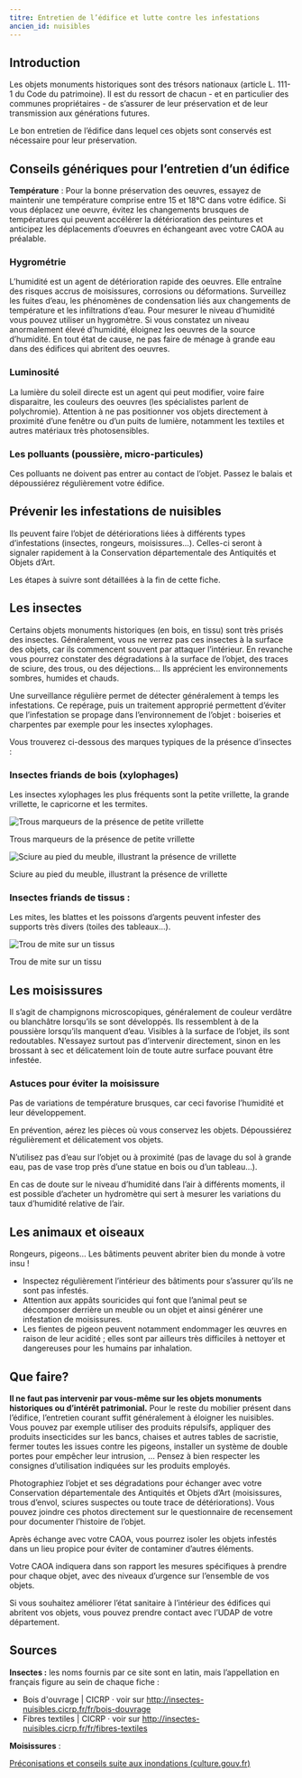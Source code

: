 ```yaml
---
titre: Entretien de l’édifice et lutte contre les infestations
ancien_id: nuisibles
---
```


## Introduction

Les objets monuments historiques sont des trésors nationaux (article L. 111-1 du Code du patrimoine).
Il est du ressort de chacun - et en particulier des communes propriétaires - de s’assurer de leur préservation et de leur transmission aux générations futures.

Le bon entretien de l’édifice dans lequel ces objets sont conservés est nécessaire pour leur préservation.

## Conseils génériques pour l’entretien d’un édifice

**Température** : Pour la bonne préservation des oeuvres, essayez de maintenir une température comprise entre 15 et 18°C dans votre édifice.
Si vous déplacez une oeuvre, évitez les changements brusques de températures qui peuvent accélérer la détérioration des peintures et anticipez les déplacements d’oeuvres en échangeant avec votre CAOA au préalable.

### Hygrométrie

L’humidité est un agent de détérioration rapide des oeuvres.
Elle entraîne des risques accrus de moisissures, corrosions ou déformations.
Surveillez les fuites d’eau, les phénomènes de condensation liés aux changements de température et les infiltrations d’eau.
Pour mesurer le niveau d’humidité vous pouvez utiliser un hygromètre.
Si vous constatez un niveau anormalement élevé d’humidité, éloignez les oeuvres de la source d’humidité.
En tout état de cause, ne pas faire de ménage à grande eau dans des édifices qui abritent des oeuvres.

### Luminosité
La lumière du soleil directe est un agent qui peut modifier, voire faire disparaitre, les couleurs des oeuvres (les spécialistes parlent de polychromie).
Attention à ne pas positionner vos objets directement à proximité d’une fenêtre ou d’un puits de lumière, notamment les textiles et autres matériaux très photosensibles.

### Les polluants (poussière, micro-particules)

Ces polluants ne doivent pas entrer au contact de l’objet.
Passez le balais et dépoussiérez régulièrement votre édifice.

## Prévenir les infestations de nuisibles

Ils peuvent faire l’objet de détériorations liées à différents types d’infestations (insectes, rongeurs, moisissures…).
Celles-ci seront à signaler rapidement à la Conservation départementale des Antiquités et Objets d’Art.

Les étapes à suivre sont détaillées à la fin de cette fiche.

## Les insectes

Certains objets monuments historiques (en bois, en tissu) sont très prisés des insectes.
Généralement, vous ne verrez pas ces insectes à la surface des objets, car ils commencent souvent par attaquer l’intérieur.
En revanche vous pourrez constater des dégradations à la surface de l’objet, des traces de sciure, des trous, ou des déjections…
Ils apprécient les environnements sombres, humides et chauds.

Une surveillance régulière permet de détecter généralement à temps les infestations.
Ce repérage, puis un traitement approprié permettent d’éviter que l’infestation se propage dans l’environnement de l’objet : boiseries et charpentes par exemple pour les insectes xylophages.

Vous trouverez ci-dessous des marques typiques de la présence d’insectes :

### Insectes friands de bois (xylophages)

Les insectes xylophages les plus fréquents sont la petite vrillette, la grande vrillette, le capricorne et les termites.

![Trous marqueurs de la présence de petite vrillette](/contenus/fiches/images/vrillette-trous.jpg)

Trous marqueurs de la présence de petite vrillette

![Sciure au pied du meuble, illustrant la présence de vrillette](/contenus/fiches/images/vrillette-sciure.jpg)

Sciure au pied du meuble, illustrant la présence de vrillette

### Insectes friands de tissus :

Les mites, les blattes et les poissons d’argents peuvent infester des supports très divers (toiles des tableaux…).

![Trou de mite sur un tissus](/contenus/fiches/images/mite-trou-tissu.jpg)

Trou de mite sur un tissu

## Les moisissures

Il s’agit de champignons microscopiques, généralement de couleur verdâtre ou blanchâtre lorsqu’ils se sont développés.
Ils ressemblent à de la poussière lorsqu’ils manquent d’eau.
Visibles à la surface de l’objet, ils sont redoutables.
N’essayez surtout pas d’intervenir directement, sinon en les brossant à sec et délicatement loin de toute autre surface pouvant être infestée.

### Astuces pour éviter la moisissure

Pas de variations de température brusques, car ceci favorise l’humidité et leur développement.

En prévention, aérez les pièces où vous conservez les objets.
Dépoussiérez régulièrement et délicatement vos objets.

N’utilisez pas d’eau sur l’objet ou à proximité (pas de lavage du sol à grande eau, pas de vase trop près d’une statue en bois ou d’un tableau…).

En cas de doute sur le niveau d’humidité dans l’air à différents moments, il est possible d’acheter un hydromètre qui sert à mesurer les variations du taux d’humidité relative de l’air.

## Les animaux et oiseaux

Rongeurs, pigeons… Les bâtiments peuvent abriter bien du monde à votre insu !

- Inspectez régulièrement l’intérieur des bâtiments pour s’assurer qu’ils ne sont pas infestés.
- Attention aux appâts souricides qui font que l’animal peut se décomposer derrière un meuble ou un objet et ainsi générer une infestation de moisissures.
- Les fientes de pigeon peuvent notamment endommager les œuvres en raison de leur acidité ; elles sont par ailleurs très difficiles à nettoyer et dangereuses pour les humains par inhalation.

## Que faire?

**Il ne faut pas intervenir par vous-même sur les objets monuments historiques ou d’intérêt patrimonial.**
Pour le reste du mobilier présent dans l’édifice, l’entretien courant suffit généralement à éloigner les nuisibles.
Vous pouvez par exemple utiliser des produits répulsifs, appliquer des produits insecticides sur les bancs, chaises et autres tables de sacristie, fermer toutes les issues contre les pigeons, installer un système de double portes pour empêcher leur intrusion, … Pensez à bien respecter les consignes d’utilisation indiquées sur les produits employés.

Photographiez l’objet et ses dégradations pour échanger avec votre Conservation départementale des Antiquités et Objets d’Art (moisissures, trous d’envol, sciures suspectes ou toute trace de détériorations).
Vous pouvez joindre ces photos directement sur le questionnaire de recensement pour documenter l’histoire de l’objet.

Après échange avec votre CAOA, vous pourrez isoler les objets infestés dans un lieu propice pour éviter de contaminer d’autres éléments.

Votre CAOA indiquera dans son rapport les mesures spécifiques à prendre pour chaque objet, avec des niveaux d’urgence sur l’ensemble de vos objets.

Si vous souhaitez améliorer l’état sanitaire à l’intérieur des édifices qui abritent vos objets, vous pouvez prendre contact avec l’UDAP de votre département.


## Sources

**Insectes :** les noms fournis par ce site sont en latin, mais l’appellation en français figure au sein de chaque fiche :

- Bois d'ouvrage | CICRP · voir sur http://insectes-nuisibles.cicrp.fr/fr/bois-douvrage
- Fibres textiles | CICRP ·  voir sur http://insectes-nuisibles.cicrp.fr/fr/fibres-textiles

**Moisissures** :

[Préconisations et conseils suite aux inondations (culture.gouv.fr)](https://www.culture.gouv.fr/Regions/Drac-Hauts-de-France/Actualites/Preconisations-et-conseils-suite-aux-inondations)
